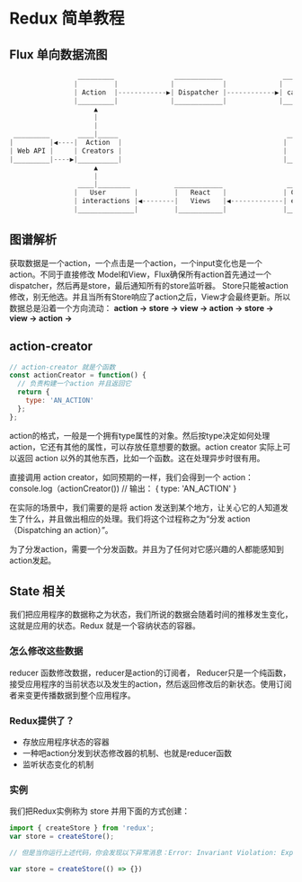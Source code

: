 # Redux 简单教程

## Flux 单向数据流图

```javascript
                 _________               ____________               ___________
                |         |             |            |             |           |
                | Action  |------------▶| Dispatcher |------------▶| callbacks |
                |_________|             |____________|             |___________|
                     ▲                                                   |
                     |                                                   |
                     |                                                   |
 _________       ____|_____                                          ____▼____
|         |◀----|  Action  |                                        |         |
| Web API |     | Creators |                                        |  Store  |
|_________|----▶|__________|                                        |_________|
                     ▲                                                   |
                     |                                                   |
                 ____|________           ____________                ____▼____
                |   User       |         |   React   |              | Change  |
                | interactions |◀--------|   Views   |◀-------------| events  |
                |______________|         |___________|              |_________|
```

## 图谱解析
获取数据是一个action，一个点击是一个action，一个input变化也是一个action。不同于直接修改 Model和View，Flux确保所有action首先通过一个dispatcher，然后再是store，最后通知所有的store监听器。
Store只能被action修改，别无他选。并且当所有Store响应了action之后，View才会最终更新。所以数据总是沿着一个方向流动：
**action -> store -> view -> action -> store -> view -> action ->**

## action-creator 

```javascript
// action-creator 就是个函数
const actionCreator = function() {
  // 负责构建一个action 并且返回它
  return {
    type: 'AN_ACTION'
  };
};
```
action的格式，一般是一个拥有type属性的对象。然后按type决定如何处理action，它还有其他的属性，可以存放任意想要的数据。action creator 实际上可以返回 action 以外的其他东西，比如一个函数。这在处理异步时很有用。

直接调用 action creator，如同预期的一样，我们会得到一个 action：
console.log（actionCreator())
// 输出： { type: 'AN_ACTION' }

在实际的场景中，我们需要的是将 action 发送到某个地方，让关心它的人知道发生了什么，并且做出相应的处理。我们将这个过程称之为“分发 action（Dispatching an action）”。

为了分发action，需要一个分发函数。并且为了任何对它感兴趣的人都能感知到action发起。

## State 相关
我们把应用程序的数据称之为状态，我们所说的数据会随着时间的推移发生变化，这就是应用的状态。Redux 就是一个容纳状态的容器。

### 怎么修改这些数据
reducer 函数修改数据，reducer是action的订阅者， Reducer只是一个纯函数，接受应用程序的当前状态以及发生的action，然后返回修改后的新状态。使用订阅者来变更传播数据到整个应用程序。

### Redux提供了？
* 存放应用程序状态的容器
* 一种吧action分发到状态修改器的机制、也就是reducer函数
* 监听状态变化的机制

### 实例
我们把Redux实例称为 store 并用下面的方式创建：
```javascript
import { createStore } from 'redux';
var store = createStore();

// 但是当你运行上述代码，你会发现以下异常消息：Error: Invariant Violation: Expected the reducer to be a function. 因为 createStore 函数必须接收一个能够修改应用状态的函数。

var store = createStore(() => {})
```